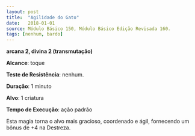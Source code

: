 ```yaml
---
layout: post
title:  "Agilidade do Gato"
date:   2018-01-01
source: Módulo Básico 150, Módulo Básico Edição Revisada 160.
tags: [nenhum, bardo]
---
```


**arcana 2, divina 2 (transmutação)**

**Alcance**: toque

**Teste de Resistência**: nenhum.

**Duração**: 1 minuto

**Alvo**: 1 criatura

**Tempo de Execução**: ação padrão

Esta magia torna o alvo mais gracioso, coordenado e ágil, fornecendo um bônus de +4 na Destreza.
